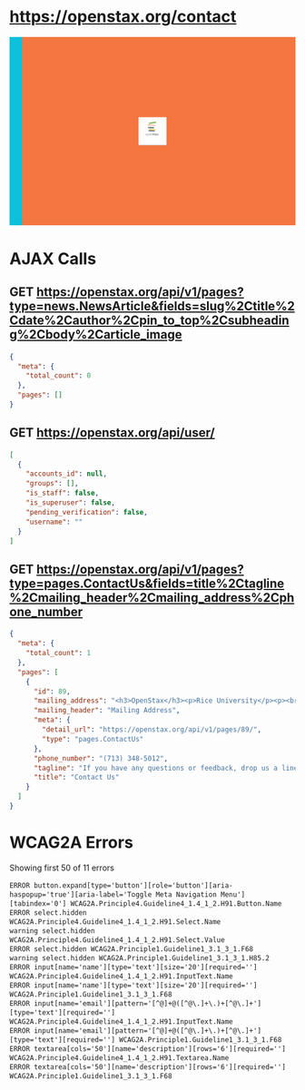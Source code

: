 # https://openstax.org/contact

![image](./screenshots/openstax.org_contact.png)

# AJAX Calls

## GET https://openstax.org/api/v1/pages?type=news.NewsArticle&fields=slug%2Ctitle%2Cdate%2Cauthor%2Cpin_to_top%2Csubheading%2Cbody%2Carticle_image

```json
{
  "meta": {
    "total_count": 0
  },
  "pages": []
}
```

## GET https://openstax.org/api/user/

```json
[
  {
    "accounts_id": null,
    "groups": [],
    "is_staff": false,
    "is_superuser": false,
    "pending_verification": false,
    "username": ""
  }
]
```

## GET https://openstax.org/api/v1/pages?type=pages.ContactUs&fields=title%2Ctagline%2Cmailing_header%2Cmailing_address%2Cphone_number

```json
{
  "meta": {
    "total_count": 1
  },
  "pages": [
    {
      "id": 89,
      "mailing_address": "<h3>OpenStax</h3><p>Rice University</p><p><br/></p><p>6100 Main St. MS 375</p><p><br/></p><p>Houston, TX 77005</p>",
      "mailing_header": "Mailing Address",
      "meta": {
        "detail_url": "https://openstax.org/api/v1/pages/89/",
        "type": "pages.ContactUs"
      },
      "phone_number": "(713) 348-5012",
      "tagline": "If you have any questions or feedback, drop us a line!",
      "title": "Contact Us"
    }
  ]
}
```


# WCAG2A Errors

Showing first 50 of 11 errors

```
ERROR button.expand[type='button'][role='button'][aria-haspopup='true'][aria-label='Toggle Meta Navigation Menu'][tabindex='0'] WCAG2A.Principle4.Guideline4_1.4_1_2.H91.Button.Name
ERROR select.hidden WCAG2A.Principle4.Guideline4_1.4_1_2.H91.Select.Name
warning select.hidden WCAG2A.Principle4.Guideline4_1.4_1_2.H91.Select.Value
ERROR select.hidden WCAG2A.Principle1.Guideline1_3.1_3_1.F68
warning select.hidden WCAG2A.Principle1.Guideline1_3.1_3_1.H85.2
ERROR input[name='name'][type='text'][size='20'][required=''] WCAG2A.Principle4.Guideline4_1.4_1_2.H91.InputText.Name
ERROR input[name='name'][type='text'][size='20'][required=''] WCAG2A.Principle1.Guideline1_3.1_3_1.F68
ERROR input[name='email'][pattern='[^@]+@([^@\.]+\.)+[^@\.]+'][type='text'][required=''] WCAG2A.Principle4.Guideline4_1.4_1_2.H91.InputText.Name
ERROR input[name='email'][pattern='[^@]+@([^@\.]+\.)+[^@\.]+'][type='text'][required=''] WCAG2A.Principle1.Guideline1_3.1_3_1.F68
ERROR textarea[cols='50'][name='description'][rows='6'][required=''] WCAG2A.Principle4.Guideline4_1.4_1_2.H91.Textarea.Name
ERROR textarea[cols='50'][name='description'][rows='6'][required=''] WCAG2A.Principle1.Guideline1_3.1_3_1.F68
```


